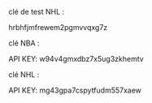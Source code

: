 clé de test NHL :

hrbhfjmfrewem2pgmvvqxg7z

clé NBA :

API KEY: w94v4gmxdbz7x5ug3zkhemtv

clé NHL :

API KEY: mg43gpa7cspytfudm557xaew
